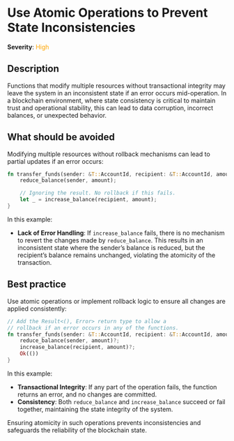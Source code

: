 # Use Atomic Operations to Prevent State Inconsistencies

**Severity**: <span style="color:orange;">High</span>

## Description

Functions that modify multiple resources without transactional integrity may leave the system in an inconsistent state if an error occurs mid-operation. In a blockchain environment, where state consistency is critical to maintain trust and operational stability, this can lead to data corruption, incorrect balances, or unexpected behavior.

## What should be avoided

Modifying multiple resources without rollback mechanisms can lead to partial updates if an error occurs:

```rust
fn transfer_funds(sender: &T::AccountId, recipient: &T::AccountId, amount: u32) {
    reduce_balance(sender, amount);

    // Ignoring the result. No rollback if this fails.
    let _ = increase_balance(recipient, amount);
}
```

In this example:

- **Lack of Error Handling**: If `increase_balance` fails, there is no mechanism to revert the changes made by `reduce_balance`. This results in an inconsistent state where the sender’s balance is reduced, but the recipient’s balance remains unchanged, violating the atomicity of the transaction.

## Best practice

Use atomic operations or implement rollback logic to ensure all changes are applied consistently:

```rust
// Add the Result<(), Error> return type to allow a
// rollback if an error occurs in any of the functions.
fn transfer_funds(sender: &T::AccountId, recipient: &T::AccountId, amount: u32) -> Result<(), Error> {
    reduce_balance(sender, amount)?;
    increase_balance(recipient, amount)?;
    Ok(())
}
```

In this example:

- **Transactional Integrity**: If any part of the operation fails, the function returns an error, and no changes are committed.
- **Consistency**: Both `reduce_balance` and `increase_balance` succeed or fail together, maintaining the state integrity of the system.

Ensuring atomicity in such operations prevents inconsistencies and safeguards the reliability of the blockchain state.
